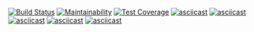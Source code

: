 [![Build Status](https://travis-ci.org/infl4me/project-lvl1-s376.svg?branch=master)](https://travis-ci.org/infl4me/project-lvl1-s376)
[![Maintainability](https://api.codeclimate.com/v1/badges/c63a81ca1e362fe9d080/maintainability)](https://codeclimate.com/github/infl4me/project-lvl1-s376/maintainability)
[![Test Coverage](https://api.codeclimate.com/v1/badges/c63a81ca1e362fe9d080/test_coverage)](https://codeclimate.com/github/infl4me/project-lvl1-s376/test_coverage)
[![asciicast](https://asciinema.org/a/oVqW6WU8CnwzuA7hExzCfkWBS.svg)](https://asciinema.org/a/oVqW6WU8CnwzuA7hExzCfkWBS)
[![asciicast](https://asciinema.org/a/BHtFtBM5Fd728Mx5wOWTL3fE1.svg)](https://asciinema.org/a/BHtFtBM5Fd728Mx5wOWTL3fE1)
[![asciicast](https://asciinema.org/a/1aBgE96nX14kmB1RZCOth0OZD.svg)](https://asciinema.org/a/1aBgE96nX14kmB1RZCOth0OZD)
[![asciicast](https://asciinema.org/a/3HEMwip9b6CXmx3A9w4vzlDii.svg)](https://asciinema.org/a/3HEMwip9b6CXmx3A9w4vzlDii)
[![asciicast](https://asciinema.org/a/qcSx7eqAutCTB8otXhSHZuad4.svg)](https://asciinema.org/a/qcSx7eqAutCTB8otXhSHZuad4)
